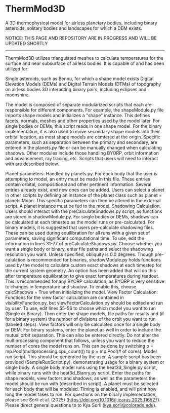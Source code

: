 # ThermMod3D
A 3D thermophysical model for airless planetary bodies, including binary asteroids, solitary bodies and landscapes for which a DEM exists.

NOTICE: THIS PAGE AND REPOSITORY ARE IN PROGRESS AND WILL BE UPDATED SHORTLY

-------------------------------------------------------------------------------------------------------------------------------------------

ThermMod3D utilizes triangulated meshes to calculate temperatures for the surface and near subsurface of airless bodies. It is capable of and has been utilized for:

Single asteroids, such as Bennu, for which a shape model exists
Digital Elevation Models (DEMs) and Digital Terrain Models (DTMs) of topography on airless bodies
3D interacting binary pairs, including eclipses and moonshine.

The model is composed of separate modularized scripts that each are responsible for different components. For example, the shapeModule.py file imports shape models and initializes a "shape" instance. This defines facets, normals, meshes and other properties used by the model later. For single bodies or DEMs, this script reads in one shape model. For the binary implementation, it is also used to move secondary shape models into their orbital location, as most shape models are cemtered at the origin. Specific parameters, such as separation between the primary and secondary, are entered in the planets.py file or can be manually changed when calculating shadows. Other modules include those handling BYORP, orbit information and advancement, ray tracing, etc. Scripts that users will need to interact with are described below.

Planet parameters: Handled by planets.py. For each body that the user is attempting to model, an entry must be made in this file. These entries contain orbital, compositional and other pertinent information. Several entries already exist, and new ones can be added. Users can select a planet in other scripts by defining an instance of the planet class such as planet = planets.Moon. This specific parameters can then be altered in the external script. A planet instance must be fed to the model.
Shadowing Calculation. Users should interact with the preCalculateShadows.py script, as functions are stored in shadowModule.py. For single bodies or DEMs, shadows can be calculated at each timestep as the model runs or pre-calculated. For binary models, it is suggested that users pre-calculate shadowing files. These can be used during equilibration for all runs with a given set of parameters, saving significant computational time. To use, edit the information in lines 31-77 of preCalculateShadows.py. Choose whether you want a single body or binary, enter file paths and select the shadowing resolution you want. Unless specified, obliquity is 0.0 degrees. Though pre-calulation is recommended for binaries, shadowModule.py holds functions used by the model to calculate custom exact shadows at each timestep for the current system geometry. An option has been added that will do this after temperature equilibration to give exact temperatures during readout. This is recommended for any BYORP calculation, as BYORP is very sensitive to changes in temperature and shadow. To enable this, choose calcShadows = True when initializing the model.
View Factor Calculation: Functions for the view factor calculation are contained in visibilityFunction.py, but viewFactorCalculation.py should be edited and run by user. To use, edit lines 55-56 to choose which model you want to run (Single or Binary). Then enter the shape models, file paths for results and (if for a binary system) the number of divisions of the orbit you want to run (labeled steps). View factors will only be calculated once for a single body or DEM. For binary systems, enter the planet as well in order to include the mutual orbit separation. This can also be entered directly. Do not alter the multiprocessing component that follows, unless you want to reduce the number of cores the model runs on. This can be done by switching p = mp.Pool(multiprocessing.cpu_count()) to p = mp.Pool(# of cores).
Model run script. This should be generated by the user. A sample script has been provided (SampleRunScript.py), demonstrating usage for a binary system or single body. A single body model runs using the heat3d_Single.py script, while binary runs with the heat3d_Bianry.py script. Enter the paths for shape models, view factors and shadows, as well as the parameters the model should be run with (described in script). A planet must be selected for each body that will be modeled. Timing is enabled, and will print how long the model takes to run.
For questions on the binary implementation, please see Sorli et al. (2025) (https://doi.org/10.1016/j.icarus.2025.116527). Please direct general questions to to Kya Sorli (kya.sorli@colorado.edu).
